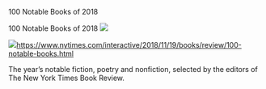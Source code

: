 100 Notable Books of 2018

100 Notable Books of 2018
![](../_resources/092b43ae9db6f24925b5237a3e5cb033.png)

![](../_resources/4bf96cb6a1093748bf5b3c429accb9b4.png)https://www.nytimes.com/interactive/2018/11/19/books/review/100-notable-books.html

The year’s notable fiction, poetry and nonfiction, selected by the editors of The New York Times Book Review.